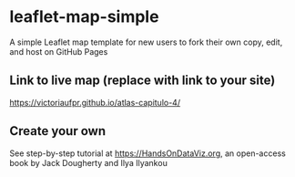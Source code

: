 # leaflet-map-simple
A simple Leaflet map template for new users to fork their own copy, edit, and host on GitHub Pages

## Link to live map (replace with link to your site)
https://victoriaufpr.github.io/atlas-capitulo-4/

## Create your own
See step-by-step tutorial at https://HandsOnDataViz.org, an open-access book by Jack Dougherty and Ilya Ilyankou
